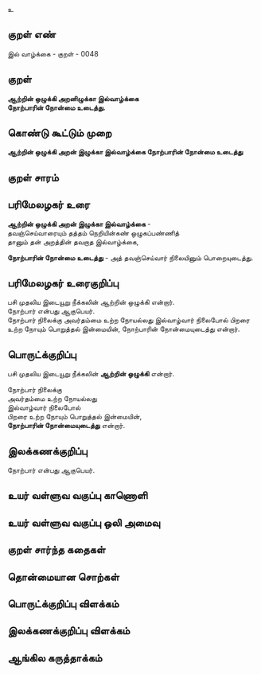 உ

## குறள் எண் 

இல் வாழ்க்கை - குறள் - 0048
## குறள் 

**ஆற்றின் ஒழுக்கி அறனிழுக்கா இல்வாழ்க்கை  
நோற்பாரின் நோன்மை உடைத்து.** 

## கொண்டு கூட்டும் முறை

**ஆற்றின் ஒழுக்கி அறன் இழுக்கா இல்வாழ்க்கை நோற்பாரின் நோன்மை உடைத்து**  

## குறள் சாரம் 


## பரிமேலழகர் உரை

**ஆற்றின் ஒழுக்கி அறன் இழுக்கா இல்வாழ்க்கை** -  
தவஞ்செய்வாரையும் தத்தம் நெறியின்கண் ஒழுகப்பண்ணித்  
தானும் தன் அறத்தின் தவறாத இல்வாழ்க்கை,  

**நோற்பாரின் நோன்மை உடைத்து** - அத் தவஞ்செய்வார் நிலையினும் பொறையுடைத்து. 	

## பரிமேலழகர் உரைகுறிப்பு   

பசி முதலிய இடையூறு நீக்கலின் ஆற்றின் ஒழுக்கி என்றார்.  
நோற்பார் என்பது ஆகுபெயர்.  
நோற்பார் நிலைக்கு அவர்தம்மை உற்ற நோயல்லது இல்வாழ்வார் நிலைபோல் பிறரை உற்ற நோயும் பொறுத்தல் இன்மையின், நோற்பாரின் நோன்மையுடைத்து என்றார்.   

## பொருட்க்குறிப்பு 

பசி முதலிய இடையூறு நீக்கலின் **ஆற்றின் ஒழுக்கி** என்றார்.  
 
நோற்பார் நிலைக்கு  
அவர்தம்மை உற்ற நோயல்லது  
இல்வாழ்வார் நிலைபோல்  
பிறரை உற்ற நோயும் பொறுத்தல் இன்மையின்,  
**நோற்பாரின் நோன்மையுடைத்து** என்றார்.    

## இலக்கணக்குறிப்பு  

நோற்பார் என்பது ஆகுபெயர்.  

## உயர் வள்ளுவ வகுப்பு காணொளி


## உயர் வள்ளுவ வகுப்பு ஒலி அமைவு 

 
## குறள் சார்ந்த கதைகள் 


## தொன்மையான சொற்கள்


## பொருட்க்குறிப்பு விளக்கம்


## இலக்கணக்குறிப்பு விளக்கம்


## ஆங்கில கருத்தாக்கம் 



